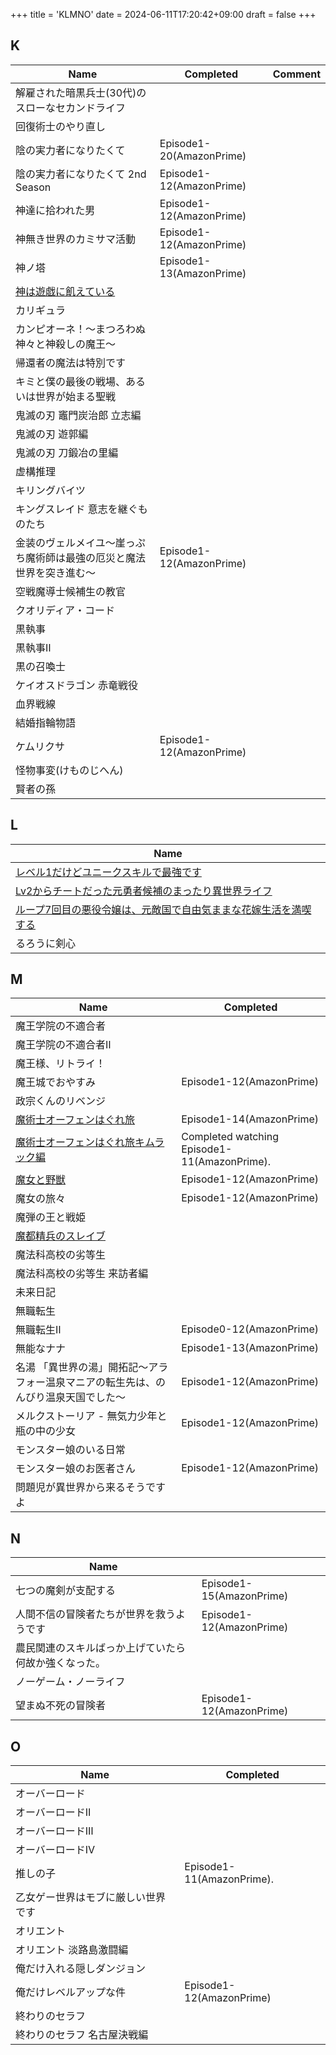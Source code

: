 +++
title = 'KLMNO'
date = 2024-06-11T17:20:42+09:00
draft = false
+++

## K

| Name                                     | Completed                | Comment |
| ---------------------------------------- | ------------------------ | ------- |
| 解雇された暗黒兵士(30代)のスローなセカンドライフ               |                          |         |
| 回復術士のやり直し                                |                          |         |
| 陰の実力者になりたくて                              | Episode1-20(AmazonPrime) |         |
| 陰の実力者になりたくて 2nd Season                   | Episode1-12(AmazonPrime) |         |
| 神達に拾われた男                                 | Episode1-12(AmazonPrime) |         |
| 神無き世界のカミサマ活動                             | Episode1-12(AmazonPrime) |         |
| 神ノ塔                                      | Episode1-13(AmazonPrime) |         |
| [神は遊戯に飢えている](K/神は遊戯に飢えている/神は遊戯に飢えている.md) |                          |         |
| カリギュラ                                    |                          |         |
| カンピオーネ！～まつろわぬ神々と神殺しの魔王～                  |                          |         |
| 帰還者の魔法は特別です                              |                          |         |
| キミと僕の最後の戦場、あるいは世界が始まる聖戦                  |                          |         |
| 鬼滅の刃 竈門炭治郎 立志編                           |                          |         |
| 鬼滅の刃 遊郭編                                 |                          |         |
| 鬼滅の刃 刀鍛冶の里編                              |                          |         |
| 虚構推理                                     |                          |         |
| キリングバイツ                                  |                          |         |
| キングスレイド 意志を継ぐものたち                        |                          |         |
| 金装のヴェルメイユ～崖っぷち魔術師は最強の厄災と魔法世界を突き進む～       | Episode1-12(AmazonPrime) |         |
| 空戦魔導士候補生の教官                              |                          |         |
| クオリディア・コード                               |                          |         |
| 黒執事                                      |                          |         |
| 黒執事Ⅱ                                     |                          |         |
| 黒の召喚士                                    |                          |         |
| ケイオスドラゴン 赤竜戦役                            |                          |         |
| 血界戦線                                     |                          |         |
| 結婚指輪物語                                   |                          |         |
| ケムリクサ                                    | Episode1-12(AmazonPrime) |         |
| 怪物事変(けものじへん)                             |                          |         |
| 賢者の孫                                     |                          |         |



## L
| Name                                                                             |
| -------------------------------------------------------------------------------- |
| [レベル1だけどユニークスキルで最強です](L/レベル1だけどユニークスキルで最強です/レベル1だけどユニークスキルで最強です.md)              |
| [Lv2からチートだった元勇者候補のまったり異世界ライフ](L/Lv2からチートだった元勇者候補/Lv2からチートだった元勇者候補のまったり異世界ライフ.md) |
| [ループ7回目の悪役令嬢は、元敵国で自由気ままな花嫁生活を満喫する](L/ループ7回目/ループ7回目の悪役令嬢は、元敵国で自由気ままな花嫁生活を満喫する.md) |
| るろうに剣心                                                                           |

## M
| Name                                                        | Completed                                    |
| ----------------------------------------------------------- | -------------------------------------------- |
| 魔王学院の不適合者                                                   |                                              |
| 魔王学院の不適合者Ⅱ                                                  |                                              |
| 魔王様、リトライ！                                                   |                                              |
| 魔王城でおやすみ                                                    | Episode1-12(AmazonPrime)                     |
| 政宗くんのリベンジ                                                   |                                              |
| [魔術士オーフェンはぐれ旅](M/魔術士オーフェンはぐれ旅/魔術士オーフェンはぐれ旅.md)              | Episode1-14(AmazonPrime)                     |
| [魔術士オーフェンはぐれ旅キムラック編](M/魔術士オーフェンはぐれ旅/魔術士オーフェンはぐれ旅_キムラック編.md) | Completed watching Episode1-11(AmazonPrime). |
| [魔女と野獣](M/魔女と野獣/魔女と野獣.md)                                   | Episode1-12(AmazonPrime)                     |
| 魔女の旅々                                                       | Episode1-12(AmazonPrime)                     |
| 魔弾の王と戦姫                                                     |                                              |
| [魔都精兵のスレイブ](M/魔都精兵のスレイブ/魔都精兵のスレイブ.md)                       |                                              |
| 魔法科高校の劣等生                                                   |                                              |
| 魔法科高校の劣等生 来訪者編                                              |                                              |
| 未来日記                                                        |                                              |
| 無職転生                                                        |                                              |
| 無職転生Ⅱ                                                       | Episode0-12(AmazonPrime)                     |
| 無能なナナ                                                       | Episode1-13(AmazonPrime)                     |
| 名湯 「異世界の湯」開拓記～アラフォー温泉マニアの転生先は、のんびり温泉天国でした～                  | Episode1-12(AmazonPrime)                     |
| メルクストーリア - 無気力少年と瓶の中の少女                                     | Episode1-12(AmazonPrime)                     |
| モンスター娘のいる日常                                                 |                                              |
| モンスター娘のお医者さん                                                | Episode1-12(AmazonPrime)                     |
| 問題児が異世界から来るそうですよ                                            |                                              |

## N
| Name                       |                          |
| -------------------------- | ------------------------ |
| 七つの魔剣が支配する                 | Episode1-15(AmazonPrime) |
| 人間不信の冒険者たちが世界を救うようです       | Episode1-12(AmazonPrime) |
| 農民関連のスキルばっか上げていたら何故か強くなった。 |                          |
| ノーゲーム・ノーライフ                |                          |
| 望まぬ不死の冒険者                  | Episode1-12(AmazonPrime) |


## O
| Name              | Completed                 |
| ----------------- | ------------------------- |
| オーバーロード           |                           |
| オーバーロードⅡ          |                           |
| オーバーロードⅢ          |                           |
| オーバーロードⅣ          |                           |
| 推しの子              | Episode1-11(AmazonPrime). |
| 乙女ゲー世界はモブに厳しい世界です |                           |
| オリエント             |                           |
| オリエント 淡路島激闘編      |                           |
| 俺だけ入れる隠しダンジョン     |                           |
| 俺だけレベルアップな件       | Episode1-12(AmazonPrime)  |
| 終わりのセラフ           |                           |
| 終わりのセラフ 名古屋決戦編    |                           |









  







  
  
  




  
  











